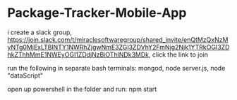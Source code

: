 # Package-Tracker-Mobile-App
i create a slack group, https://join.slack.com/t/miraclesoftwaregroup/shared_invite/enQtMzQxNzMyNTg0MjExLTBlNTY1NWRhZjgwNmE3ZGI3ZDVhY2FmNjg2Njk1YTRkOGI3ZDhkZThhMmE1NWEyOGI1ZDdjNzBiOThlNDk3MDk, click the link to join

run the following in separate bash terminals: mongod, node server.js, node "dataScript"

open up powershell in the folder and run: npm start
